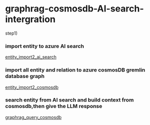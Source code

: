 # graphrag-cosmosdb-AI-search-intergration

step1) 

### import entity to azure AI search

[entity_import2_ai_search](./images/entity_import2_ai_search.png)


### import all entity and relation to azure cosmosDB gremlin database graph

[entity_import2_cosmosdb](./images/entity_import2_cosmosdb.png)

### search entity from AI search and build context from cosmosdb,then give the LLM response

[graphrag_query_cosmosdb](./images/graphrag_query_cosmosdb.png)